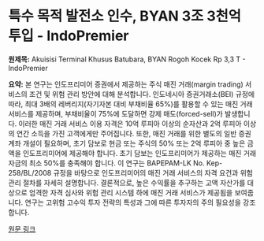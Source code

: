 # 특수 목적 발전소 인수, BYAN 3조 3천억 투입 - IndoPremier

**원제목:** Akuisisi Terminal Khusus Batubara, BYAN Rogoh Kocek Rp 3,3 T - IndoPremier

**요약:** 본 연구는 인도프리미어 증권에서 제공하는 주식 매진 거래(margin trading) 서비스의 조건 및 위험 관리 방안에 대해 분석합니다.  인도네시아 증권거래소(BEI) 규정에 따라, 최대 3배의 레버리지(자기자본 대비 부채비율 65%)를 활용할 수 있는 매진 거래 서비스를 제공하며, 부채비율이 75%에 도달하면 강제 매도(forced-sell)가 발생합니다.  이러한 매진 거래 서비스 이용 자격은 10억 루피아 이상의 순자산과 2억 루피아 이상의 연간 소득을 가진 고객에게만 주어집니다.  또한, 매진 거래를 위한 별도의 일반 증권 계좌 개설이 필요하며, 초기 담보로 현금 또는 주식의 50% 또는 2억 루피아 중 높은 금액을 인도프리미어에 제공해야 합니다.  초기 담보는 인도프리미어가 제공하는 매진 거래 자금의 최소 50%를 충족해야 합니다.  이 연구는  BAPEPAM-LK No. Kep-258/BL/2008 규정을 바탕으로 인도프리미어의 매진 거래 서비스의 자격 요건과 위험 관리 절차를 자세히 설명합니다.  결론적으로, 높은 수익률을 추구하는 고액 자산가를 대상으로  엄격한 자격 심사와 위험 관리 시스템 하에 매진 거래 서비스가 제공됨을 보여줍니다.  연구는  고위험 고수익 투자 전략의 특성과 그에 따른 투자자의 주의 필요성을 강조합니다.

[원문 링크](https://www.indopremier.com/ipotnews/newsDetail.php?jdl=Akuisisi_Terminal_Khusus_Batubara__BYAN_Rogoh_Kocek_Rp_3_3_T__&news_id=469233&group_news=RESEARCHNEWS&taging_subtype=BYAN&name=&search=y_general&q=Bayan%20Resources&halaman=1)
